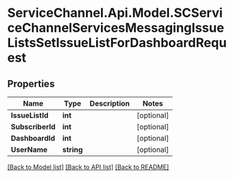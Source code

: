# ServiceChannel.Api.Model.SCServiceChannelServicesMessagingIssueListsSetIssueListForDashboardRequest

## Properties

Name | Type | Description | Notes
------------ | ------------- | ------------- | -------------
**IssueListId** | **int** |  | [optional] 
**SubscriberId** | **int** |  | [optional] 
**DashboardId** | **int** |  | [optional] 
**UserName** | **string** |  | [optional] 

[[Back to Model list]](../README.md#documentation-for-models) [[Back to API list]](../README.md#documentation-for-api-endpoints) [[Back to README]](../README.md)

